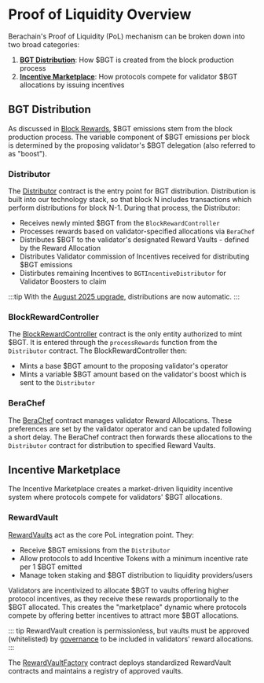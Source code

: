# Proof of Liquidity Overview

Berachain's Proof of Liquidity (PoL) mechanism can be broken down into two broad categories:

1. [**BGT Distribution**](#bgt-distribution): How $BGT is created from the block production process
2. [**Incentive Marketplace**](#incentive-marketplace): How protocols compete for validator $BGT allocations by issuing incentives

## BGT Distribution

As discussed in [Block Rewards](/learn/pol/blockrewards), $BGT emissions stem from the block production process. The variable component of $BGT emissions per block is determined by the proposing validator's $BGT delegation (also referred to as "boost").

### Distributor

The [Distributor](/developers/contracts/distributor) contract is the entry point for BGT distribution. Distribution is built into our technology stack, so that block N includes transactions which perform distributions for block N-1. During that process, the Distributor:

- Receives newly minted $BGT from the `BlockRewardController`
- Processes rewards based on validator-specified allocations via `BeraChef`
- Distributes $BGT to the validator's designated Reward Vaults - defined by the Reward Allocation
- Distributes Validator commission of Incentives received for distributing $BGT emissions
- Distirbutes remaining Incentives to `BGTIncentiveDistributor` for Validator Boosters to claim

:::tip
With the [August 2025 upgrade](/nodes/guides/august-2025-upgrade), distributions are now automatic.
:::

### BlockRewardController

The [BlockRewardController](/developers/contracts/block-reward-controller) contract is the only entity authorized to mint $BGT. It is entered through the `processRewards` function from the `Distributor` contract. The BlockRewardController then:

- Mints a base $BGT amount to the proposing validator's operator
- Mints a variable $BGT amount based on the validator's boost which is sent to the `Distributor`

### BeraChef

The [BeraChef](/developers/contracts/berachef) contract manages validator Reward Allocations. These preferences are set by the validator operator and can be updated following a short delay. The BeraChef contract then forwards these allocations to the `Distributor` contract for distribution to specified Reward Vaults.

## Incentive Marketplace

The Incentive Marketplace creates a market-driven liquidity incentive system where protocols compete for validators' $BGT allocations.

### RewardVault

[RewardVaults](/developers/contracts/reward-vault) act as the core PoL integration point. They:

- Receive $BGT emissions from the `Distributor`
- Allow protocols to add Incentive Tokens with a minimum incentive rate per 1 $BGT emitted
- Manage token staking and $BGT distribution to liquidity providers/users

Validators are incentivized to allocate $BGT to vaults offering higher protocol incentives, as they receive these rewards proportionally to the $BGT allocated. This creates the "marketplace" dynamic where protocols compete by offering better incentives to attract more $BGT allocations.

::: tip
RewardVault creation is permissionless, but vaults must be approved (whitelisted) by [governance](/learn/governance/rewardvault) to be included in validators' reward allocations.
:::

The [RewardVaultFactory](/developers/contracts/reward-vault-factory) contract deploys standardized RewardVault contracts and maintains a registry of approved vaults.
